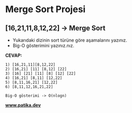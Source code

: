 # Merge Sort Projesi

## **[16,21,11,8,12,22]** -> Merge Sort

- Yukarıdaki dizinin sort türüne göre aşamalarını yazınız.
- Big-O gösterimini yazınız.nız.

**CEVAP:**
```
1) [16,21,11][8,12,22]
2) [16,21] [11] [8,12] [22]
3) [16] [21] [11] [8] [12] [22]
4) [16,21] [8,11] [12,22]
5) [8,11,16,21] [12,22]
6) [8,11,12,16,21,22]
```

```
Big-O gösterimi -> O(nlogn)
```

**www.patika.dev**
